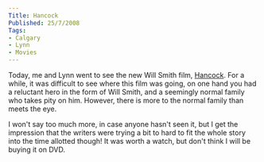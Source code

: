 ```yaml
---
Title: Hancock
Published: 25/7/2008
Tags:
- Calgary
- Lynn
- Movies
---
```


Today, me and Lynn went to see the new Will Smith film, [Hancock](http://www.imdb.com/title/tt0448157/). For a while, it was difficult to see where this film was going, on one hand you had a reluctant hero in the form of Will Smith, and a seemingly normal family who takes pity on him. However, there is more to the normal family than meets the eye.

I won't say too much more, in case anyone hasn't seen it, but I get the impression that the writers were trying a bit to hard to fit the whole story into the time allotted though! It was worth a watch, but don't think I will be buying it on DVD.
